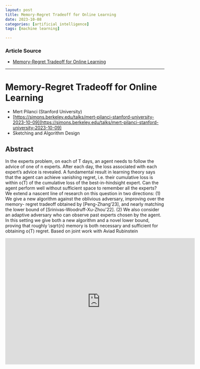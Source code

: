 ```yaml
---
layout: post
title: Memory-Regret Tradeoff for Online Learning
date: 2023-10-08
categories: [artificial intelligence]
tags: [machine learning]

---
```


### Article Source

* [Memory-Regret Tradeoff for Online Learning](https://www.youtube.com/watch?v=4Oh20Ts38z8)

---

# Memory-Regret Tradeoff for Online Learning

* Mert Pilanci (Stanford University)
* [https://simons.berkeley.edu/talks/mert-pilanci-stanford-university-2023-10-09](https://simons.berkeley.edu/talks/mert-pilanci-stanford-university-2023-10-09)
* Sketching and Algorithm Design

## Abstract

In the experts problem, on each of T days, an agent needs to follow the advice of one of n experts. After each day, the loss associated with each expert’s advice is revealed. A fundamental result in learning theory says that the agent can achieve vanishing regret, i.e. their cumulative loss is within o(T) of the cumulative loss of the best-in-hindsight expert. Can the agent perform well without sufficient space to remember all the experts? We extend a nascent line of research on this question in two directions: (1) We give a new algorithm against the oblivious adversary, improving over the memory- regret tradeoff obtained by [Peng-Zhang’23], and nearly matching the lower bound of [Srinivas-Woodruff-Xu-Zhou'22]. (2) We also consider an adaptive adversary who can observe past experts chosen by the agent. In this setting we give both a new algorithm and a novel lower bound, proving that roughly \sqrt{n} memory is both necessary and sufficient for obtaining o(T) regret. Based on joint work with Aviad Rubinstein

<iframe width="600" height="400" src="https://www.youtube.com/embed/4Oh20Ts38z8?si=0TFWdKSQJ6mMnqG9" title="YouTube video player" frameborder="0" allow="accelerometer; autoplay; clipboard-write; encrypted-media; gyroscope; picture-in-picture; web-share" allowfullscreen></iframe>

